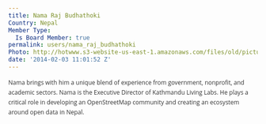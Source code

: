 ```yaml
---
title: Nama Raj Budhathoki
Country: Nepal
Member Type:
  Is Board Member: true
permalink: users/nama_raj_budhathoki
Photo: http://hotwww.s3-website-us-east-1.amazonaws.com/files/old/pictures/picture-78-1430499781.jpg
date: '2014-02-03 11:01:52 Z'
---
```

<p><span style="color: #333333; font-family: 'Open Sans', Arial, Helvetica, sans-serif; font-size: 12px; line-height: 20px;">Nama brings with him a unique blend of experience from government, nonprofit, and academic sectors. Nama is the Executive Director of Kathmandu Living Labs. He plays a critical role in developing an OpenStreetMap community and creating an ecosystem around open data in Nepal.</span></p>
